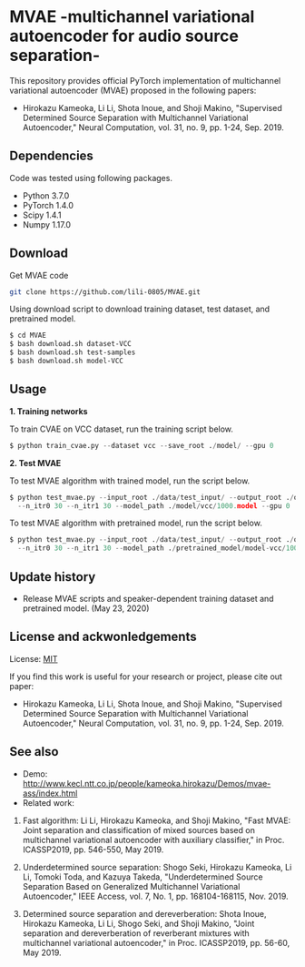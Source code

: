# MVAE -multichannel variational autoencoder for audio source separation-

This repository provides official PyTorch implementation of multichannel variational autoencoder (MVAE) proposed in the following papers:

* Hirokazu Kameoka, Li Li, Shota Inoue, and Shoji Makino, "Supervised Determined Source Separation with Multichannel Variational Autoencoder," Neural Computation, vol. 31, no. 9, pp. 1-24, Sep. 2019.


## Dependencies

Code was tested using following packages.

* Python 3.7.0
* PyTorch 1.4.0
* Scipy 1.4.1
* Numpy 1.17.0

## Download
Get MVAE code

```bash
git clone https://github.com/lili-0805/MVAE.git
```

Using download script to download training dataset, test dataset, and pretrained model.

```bash
$ cd MVAE
$ bash download.sh dataset-VCC
$ bash download.sh test-samples
$ bash download.sh model-VCC
```

## Usage

**1. Training networks**

To train CVAE on VCC dataset, run the training script below.

```python
$ python train_cvae.py --dataset vcc --save_root ./model/ --gpu 0
```

**2. Test MVAE**

To test MVAE algorithm with trained model, run the script below.

```python
$ python test_mvae.py --input_root ./data/test_input/ --output_root ./output/  
  --n_itr0 30 --n_itr1 30 --model_path ./model/vcc/1000.model --gpu 0
```

To test MVAE algorithm with pretrained model, run the script below.

```python
$ python test_mvae.py --input_root ./data/test_input/ --output_root ./output/  
  --n_itr0 30 --n_itr1 30 --model_path ./pretrained_model/model-vcc/1000.model --gpu 0
```

## Update history

* Release MVAE scripts and speaker-dependent training dataset and pretrained model. (May 23, 2020)

## License and ackwonledgements
License: [MIT](https://choosealicense.com/licenses/mit/)

If you find this work is useful for your research or project, please cite out paper:

* Hirokazu Kameoka, Li Li, Shota Inoue, and Shoji Makino, "Supervised Determined Source Separation with Multichannel Variational Autoencoder," Neural Computation, vol. 31, no. 9, pp. 1-24, Sep. 2019.


## See also

* Demo: http://www.kecl.ntt.co.jp/people/kameoka.hirokazu/Demos/mvae-ass/index.html
* Related work:
1. Fast algorithm:
Li Li, Hirokazu Kameoka, and Shoji Makino, "Fast MVAE: Joint separation and classification of mixed sources based on multichannel variational autoencoder with auxiliary classifier," in Proc. ICASSP2019, pp. 546-550, May 2019.

2. Underdetermined source separation:
Shogo Seki, Hirokazu Kameoka, Li Li, Tomoki Toda, and Kazuya Takeda, "Underdetermined Source Separation Based on Generalized Multichannel Variational Autoencoder," IEEE Access, vol. 7, No. 1, pp. 168104-168115, Nov. 2019.

3. Determined source separation and dereverberation:
Shota Inoue, Hirokazu Kameoka, Li Li, Shogo Seki, and Shoji Makino, "Joint separation and dereverberation of reverberant mixtures with multichannel variational autoencoder," in Proc. ICASSP2019, pp. 56-60, May 2019.
